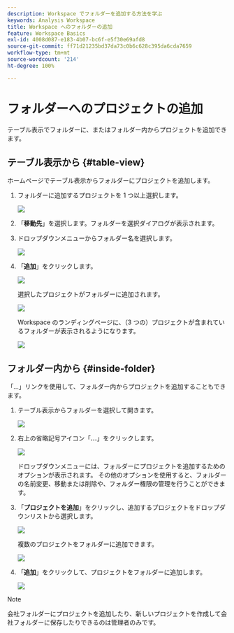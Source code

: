 ```yaml
---
description: Workspace でフォルダーを追加する方法を学ぶ
keywords: Analysis Workspace
title: Workspace へのフォルダーの追加
feature: Workspace Basics
exl-id: 4008d087-e183-4b07-bc6f-e5f30e69afd8
source-git-commit: ff71d21235bd37da73c0b6c628c395da6cda7659
workflow-type: tm+mt
source-wordcount: '214'
ht-degree: 100%

---
```


# フォルダーへのプロジェクトの追加

テーブル表示でフォルダーに、またはフォルダー内からプロジェクトを追加できます。

## テーブル表示から {#table-view}

ホームページでテーブル表示からフォルダーにプロジェクトを追加します。

1. フォルダーに追加するプロジェクトを 1 つ以上選択します。

   ![](/help/analysis-workspace/build-workspace-project/assets/move-tv-selected.png)

1. 「**移動先**」を選択します。フォルダーを選択ダイアログが表示されます。

1. ドロップダウンメニューからフォルダー名を選択します。

   ![](/help/analysis-workspace/build-workspace-project/assets/move-select-folder.png)

1. 「**追加**」をクリックします。

   ![](/help/analysis-workspace/build-workspace-project/assets/move-add.png)

   選択したプロジェクトがフォルダーに追加されます。

   ![](/help/analysis-workspace/build-workspace-project/assets/move-projects-added.png)

   Workspace のランディングページに、（3 つの）プロジェクトが含まれているフォルダーが表示されるようになります。

   ![](/help/analysis-workspace/build-workspace-project/assets/move-folders-updated.png)

## フォルダー内から {#inside-folder}

「...」リンクを使用して、フォルダー内からプロジェクトを追加することもできます。

1. テーブル表示からフォルダーを選択して開きます。

   ![](/help/analysis-workspace/build-workspace-project/assets/move-open-folder.png)

1. 右上の省略記号アイコン「**...**」をクリックします。 

   ![](/help/analysis-workspace/build-workspace-project/assets/add-projects-elipsis.png)

   ドロップダウンメニューには、フォルダーにプロジェクトを追加するためのオプションが表示されます。 その他のオプションを使用すると、フォルダーの名前変更、移動または削除や、フォルダー権限の管理を行うことができます。

1. 「**プロジェクトを追加**」をクリックし、追加するプロジェクトをドロップダウンリストから選択します。

   ![](/help/analysis-workspace/build-workspace-project/assets/select-add-projects.png)

   複数のプロジェクトをフォルダーに追加できます。

   ![](/help/analysis-workspace/build-workspace-project/assets/move-add-multiple-projects.png)

1. 「**追加**」をクリックして、プロジェクトをフォルダーに追加します。

   ![](/help/analysis-workspace/build-workspace-project/assets/move-added-items.png)


>[!NOTE]
>
>会社フォルダーにプロジェクトを追加したり、新しいプロジェクトを作成して会社フォルダーに保存したりできるのは管理者のみです。

